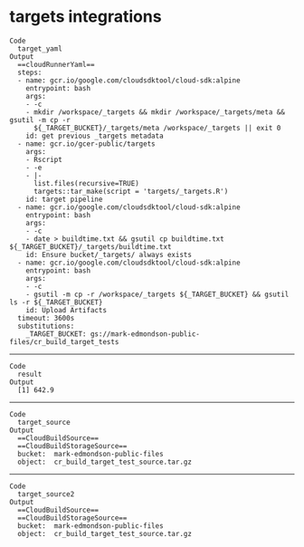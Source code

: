 # targets integrations

    Code
      target_yaml
    Output
      ==cloudRunnerYaml==
      steps:
      - name: gcr.io/google.com/cloudsdktool/cloud-sdk:alpine
        entrypoint: bash
        args:
        - -c
        - mkdir /workspace/_targets && mkdir /workspace/_targets/meta && gsutil -m cp -r
          ${_TARGET_BUCKET}/_targets/meta /workspace/_targets || exit 0
        id: get previous _targets metadata
      - name: gcr.io/gcer-public/targets
        args:
        - Rscript
        - -e
        - |-
          list.files(recursive=TRUE)
          targets::tar_make(script = 'targets/_targets.R')
        id: target pipeline
      - name: gcr.io/google.com/cloudsdktool/cloud-sdk:alpine
        entrypoint: bash
        args:
        - -c
        - date > buildtime.txt && gsutil cp buildtime.txt ${_TARGET_BUCKET}/_targets/buildtime.txt
        id: Ensure bucket/_targets/ always exists
      - name: gcr.io/google.com/cloudsdktool/cloud-sdk:alpine
        entrypoint: bash
        args:
        - -c
        - gsutil -m cp -r /workspace/_targets ${_TARGET_BUCKET} && gsutil ls -r ${_TARGET_BUCKET}
        id: Upload Artifacts
      timeout: 3600s
      substitutions:
        _TARGET_BUCKET: gs://mark-edmondson-public-files/cr_build_target_tests

---

    Code
      result
    Output
      [1] 642.9

---

    Code
      target_source
    Output
      ==CloudBuildSource==
      ==CloudBuildStorageSource==
      bucket:  mark-edmondson-public-files 
      object:  cr_build_target_test_source.tar.gz 

---

    Code
      target_source2
    Output
      ==CloudBuildSource==
      ==CloudBuildStorageSource==
      bucket:  mark-edmondson-public-files 
      object:  cr_build_target_test_source.tar.gz 


